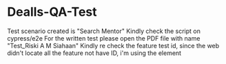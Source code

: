 # Dealls-QA-Test

Test scenario created is "Search Mentor" 
Kindly check the script on cypress/e2e
For the written test please open the PDF file with name "Test_Riski A M Siahaan"
Kindly re check the feature test id, since the web didn't locate all the feature not have ID, i'm using the element 
